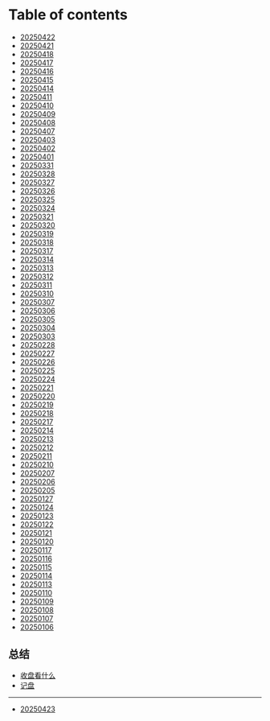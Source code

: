 # Table of contents

* [20250422](README.md)
* [20250421](<README (58).md>)
* [20250418](<README (57).md>)
* [20250417](<README (56).md>)
* [20250416](<README (55).md>)
* [20250415](20250415.md)
* [20250414](<README (54).md>)
* [20250411](<README (53).md>)
* [20250410](20250410.md)
* [20250409](<README (52).md>)
* [20250408](<README (51).md>)
* [20250407](<README (50).md>)
* [20250403](<README (49).md>)
* [20250402](<README (48).md>)
* [20250401](<README (47).md>)
* [20250331](<README (46).md>)
* [20250328](20250328.md)
* [20250327](<README (45).md>)
* [20250326](<README (44).md>)
* [20250325](<README (43).md>)
* [20250324](<README (42).md>)
* [20250321](<README (41).md>)
* [20250320](<README (40).md>)
* [20250319](<README (39).md>)
* [20250318](20250318.md)
* [20250317](<README (38).md>)
* [20250314](<README (37).md>)
* [20250313](20250313.md)
* [20250312](<README (36).md>)
* [20250311](<README (35).md>)
* [20250310](<README (34).md>)
* [20250307](<README (33).md>)
* [20250306](<README (32).md>)
* [20250305](<README (31).md>)
* [20250304](<README (30).md>)
* [20250303](<README (29).md>)
* [20250228](<README (28).md>)
* [20250227](<README (27).md>)
* [20250226](<README (26).md>)
* [20250225](<README (25).md>)
* [20250224](<README (24).md>)
* [20250221](<README (23).md>)
* [20250220](<README (22).md>)
* [20250219](<README (21).md>)
* [20250218](<README (20).md>)
* [20250217](<README (19).md>)
* [20250214](<README (18).md>)
* [20250213](<README (17).md>)
* [20250212](<README (16).md>)
* [20250211](20250211.md)
* [20250210](<README (15).md>)
* [20250207](<README (14).md>)
* [20250206](<README (13).md>)
* [20250205](<README (12).md>)
* [20250127](<README (11).md>)
* [20250124](<README (10).md>)
* [20250123](<README (9).md>)
* [20250122](<README (8).md>)
* [20250121](<README (7).md>)
* [20250120](<README (6).md>)
* [20250117](<README (5).md>)
* [20250116](<README (4).md>)
* [20250115](<README (3).md>)
* [20250114](<README (2).md>)
* [20250113](20250113.md)
* [20250110](<README (1).md>)
* [20250109](20250109.md)
* [20250108](20250108.md)
* [20250107](20250107.md)
* [20250106](20250106.md)

## 总结

* [收盘看什么](zong-jie/shou-pan-kan-shen-me.md)
* [记盘](zong-jie/ji-pan.md)

***

* [20250423](20250423.md)
